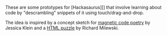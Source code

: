 These are some prototypes for [Hackasaurus][] that involve learning about code by "descrambling" snippets of it using touch/drag-and-drop.

The idea is inspired by a concept sketch for [magnetic code poetry][] by Jessica Klein and a [HTML puzzle][] by Richard Milewski.

  [magnetic code poetry]: http://www.flickr.com/photos/jessicaklein/5290109843
  [HTML puzzle]: http://netfools.com/puzzle/
   